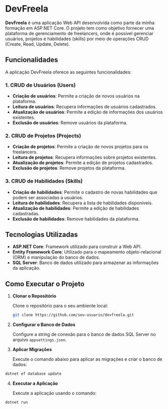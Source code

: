 # DevFreela

**DevFreela** é uma aplicação Web API desenvolvida como parte da minha formação em ASP.NET Core. O projeto tem como objetivo fornecer uma plataforma de gerenciamento de freelancers, onde é possível gerenciar usuários, projetos e habilidades (skills) por meio de operações CRUD (Create, Read, Update, Delete).

## Funcionalidades

A aplicação DevFreela oferece as seguintes funcionalidades:

### 1. CRUD de Usuários (Users)
- **Criação de usuários**: Permite a criação de novos usuários na plataforma.
- **Leitura de usuários**: Recupera informações de usuários cadastrados.
- **Atualização de usuários**: Permite a edição de informações dos usuários existentes.
- **Exclusão de usuários**: Remove usuários da plataforma.

### 2. CRUD de Projetos (Projects)
- **Criação de projetos**: Permite a criação de novos projetos para os freelancers.
- **Leitura de projetos**: Recupera informações sobre projetos existentes.
- **Atualização de projetos**: Permite a edição de projetos cadastrados.
- **Exclusão de projetos**: Remove projetos da plataforma.

### 3. CRUD de Habilidades (Skills)
- **Criação de habilidades**: Permite o cadastro de novas habilidades que podem ser associadas a usuários.
- **Leitura de habilidades**: Recupera a lista de habilidades disponíveis.
- **Atualização de habilidades**: Permite a edição de habilidades cadastradas.
- **Exclusão de habilidades**: Remove habilidades da plataforma.

## Tecnologias Utilizadas

- **ASP.NET Core**: Framework utilizado para construir a Web API.
- **Entity Framework Core**: Utilizado para o mapeamento objeto-relacional (ORM) e manipulação do banco de dados.
- **SQL Server**: Banco de dados utilizado para armazenar as informações da aplicação.

## Como Executar o Projeto

1. **Clonar o Repositório**

   Clone o repositório para o seu ambiente local:

   ```bash
   git clone https://github.com/seu-usuario/devfreela.git
   
2. **Configurar o Banco de Dados**

   Configure a string de conexão para o banco de dados SQL Server no arquivo `appsettings.json`.

3. **Aplicar Migrações**

   Execute o comando abaixo para aplicar as migrações e criar o banco de dados:

  ```bash
  dotnet ef database update
```

4. **Executar a Aplicação**
   
    Execute a aplicação usando o comando:
  ```bash
  dotnet run

